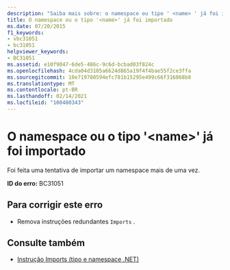 ```yaml
---
description: "Saiba mais sobre: o namespace ou tipo ' <name> ' já foi importado"
title: O namespace ou o tipo '<name>' já foi importado
ms.date: 07/20/2015
f1_keywords:
- vbc31051
- bc31051
helpviewer_keywords:
- BC31051
ms.assetid: e10f9047-6de5-486c-9c6d-bcbad03f824c
ms.openlocfilehash: 4cda04d3105a6624d865a19f4f4bae55f2ce3ffa
ms.sourcegitcommit: 10e719780594efc781b15295e499c66f316068b8
ms.translationtype: MT
ms.contentlocale: pt-BR
ms.lasthandoff: 02/14/2021
ms.locfileid: "100480343"
---
```

# <a name="namespace-or-type-name-has-already-been-imported"></a>O namespace ou o tipo '\<name>' já foi importado

Foi feita uma tentativa de importar um namespace mais de uma vez.  
  
 **ID do erro:** BC31051  
  
## <a name="to-correct-this-error"></a>Para corrigir este erro  
  
- Remova instruções redundantes `Imports` .  
  
## <a name="see-also"></a>Consulte também

- [Instrução Imports (tipo e namespace .NET)](../language-reference/statements/imports-statement-net-namespace-and-type.md)
